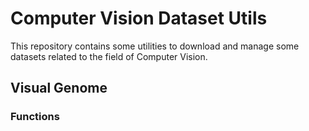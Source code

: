 # Computer Vision Dataset Utils

This repository contains some utilities to download and manage some datasets related to
the field of Computer Vision.

## Visual Genome

### Functions



